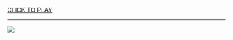 
<a href="https://premium76.site?title=fun_math_games&ref=13M">CLICK TO PLAY</a></h3>
<hr>

<a href="https://premium76.site?title=fun_math_games&ref=13M"><img src="https://clearcache.store/games.png"></a>


